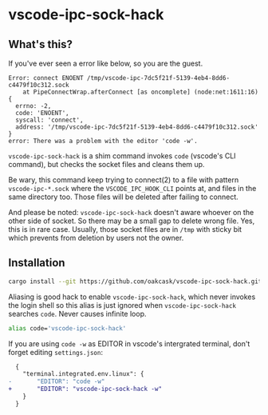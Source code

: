 # vscode-ipc-sock-hack

## What's this?

If you've ever seen a error like below, so you are the guest.

```
Error: connect ENOENT /tmp/vscode-ipc-7dc5f21f-5139-4eb4-8dd6-c4479f10c312.sock
    at PipeConnectWrap.afterConnect [as oncomplete] (node:net:1611:16) {
  errno: -2,
  code: 'ENOENT',
  syscall: 'connect',
  address: '/tmp/vscode-ipc-7dc5f21f-5139-4eb4-8dd6-c4479f10c312.sock'
}
error: There was a problem with the editor 'code -w'.
```

`vscode-ipc-sock-hack` is a shim command invokes `code` (vscode's CLI command),
but checks the socket files and cleans them up.

Be wary, this command keep trying to connect(2) to a file with pattern `vscode-ipc-*.sock`
where the `VSCODE_IPC_HOOK_CLI` points at, and files in the same directory too.
Those files will be deleted after failing to connect.

And please be noted: `vscode-ipc-sock-hack` doesn't aware whoever on the other side of socket.
So there may be a small gap to delete wrong file.
Yes, this is in rare case. Usually, those socket files are in `/tmp` with sticky bit
which prevents from deletion by users not the owner.

## Installation

```sh
cargo install --git https://github.com/oakcask/vscode-ipc-sock-hack.git
```

Aliasing is good hack to enable `vscode-ipc-sock-hack`,
which never invokes the login shell so this alias is just ignored
when `vscode-ipc-sock-hack` searches `code`.
Never causes infinite loop.

```sh
alias code='vscode-ipc-sock-hack'
```

If you are using `code -w` as EDITOR in vscode's intergrated terminal,
don't forget editing `settings.json`:

```diff
  {
    "terminal.integrated.env.linux": {
-       "EDITOR": "code -w"
+       "EDITOR": "vscode-ipc-sock-hack -w"
    }
  }
```

